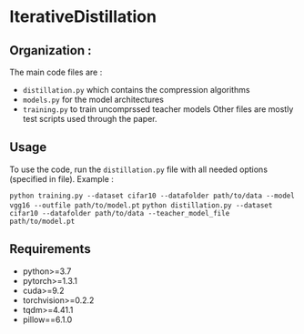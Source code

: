 # IterativeDistillation

## Organization :
The main code files are :
* `distillation.py` which contains the compression algorithms
* `models.py` for the model architectures
* `training.py` to train uncomprssed teacher models
Other files are mostly test scripts used through the paper.


## Usage
To use the code, run the `distillation.py` file with all needed options (specified in file).
Example : 

`python training.py --dataset cifar10 --datafolder path/to/data --model vgg16 --outfile path/to/model.pt`
`python distillation.py --dataset cifar10 --datafolder path/to/data --teacher_model_file path/to/model.pt`

## Requirements
* python>=3.7
* pytorch>=1.3.1
* cuda>=9.2
* torchvision>=0.2.2 
* tqdm>=4.41.1
* pillow==6.1.0
